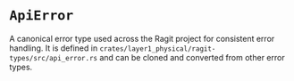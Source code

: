# `ApiError`

A canonical error type used across the Ragit project for consistent error handling. It is defined in `crates/layer1_physical/ragit-types/src/api_error.rs` and can be cloned and converted from other error types.
